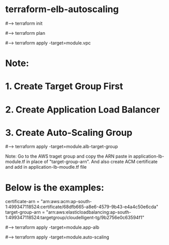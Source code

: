# terraform-elb-autoscaling


#--> terraform init

#--> terraform plan

#--> terraform apply -target=module.vpc

# Note: 
#	1. Create Target Group First
#       2. Create Application Load Balancer
#       3. Create Auto-Scaling Group

#--> terraform apply -target=module.alb-target-group

Note: Go to the AWS traget group and copy the ARN paste in application-lb-module.tf in place of "target-group-arn". And also create ACM certificate and add in application-lb-moudle.tf file

# Below is the examples:

  certificate-arn = "arn:aws:acm:ap-south-1:499347118524:certificate/68dfb665-a8e6-4579-9b43-e4a4c50e6cda"
  target-group-arn = "arn:aws:elasticloadbalancing:ap-south-1:499347118524:targetgroup/cloudelligent-tg/9b2756e0c63594f1"

#--> terraform apply -target=module.app-alb


#--> terraform apply -target=module.auto-scaling

